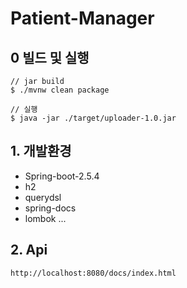 # Patient-Manager

## 0 빌드 및 실행
    
~~~
// jar build
$ ./mvnw clean package

// 실행
$ java -jar ./target/uploader-1.0.jar
~~~

## 1. 개발환경
* Spring-boot-2.5.4
* h2
* querydsl
* spring-docs
* lombok
...


## 2. Api
```
http://localhost:8080/docs/index.html
```
